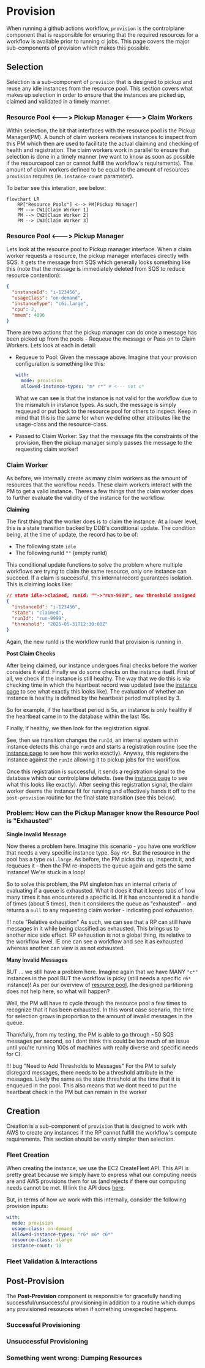 # Provision

When running a github actions workflow, `provision` is the controlplane component that is responsible for ensuring that the required resources for a workflow is available prior to running ci jobs. This page covers the major sub-components of provision which makes this possible.

## Selection

Selection is a sub-component of `provision` that is designed to pickup and reuse any idle instances from the resource pool. This section covers what makes up selection in order to ensure that the instances are picked up, claimed and validated in a timely manner.

### Resource Pool <---> Pickup Manager <---> Claim Workers

Within selection, the bit that interfaces with the resource pool is the Pickup Manager(PM). A bunch of claim workers receives instances to inspect from this PM which then are used to facilitate the actual claiming and checking of health and registration. The claim workers work in parallel to ensure that selection is done in a timely manner (we want to know as soon as possible if the resourcepool can or cannot fulfill the workflow's requirements). The amount of claim workers defined to be equal to the amount of resources `provision` requires (ie. `instance-count` parameter).

To better see this interation, see below:

```mermaid
flowchart LR
    RP["Resource Pools"] <--> PM[Pickup Manager]
    PM --> CW1[Claim Worker 1]
    PM --> CW2[Claim Worker 2]
    PM --> CW3[Claim Worker 3]
```

### Resource Pool <---> Pickup Manager

Lets look at the resource pool to Pickup manager interface. When a claim worker requests a resource, the pickup manager interfaces directly with SQS. It gets the message from SQS which generally looks something like this (note that the message is immediately deleted from SQS to reduce resource contention):

```json
{
  "instanceId": "i-123456",
  "usageClass": "on-demand",
  "instanceType": "c6i.large",
  "cpu": 2,
  "mmem": 4096
}
```

There are two actions that the pickup manager can do once a message has been picked up from the pools - Requeue the message or Pass on to Claim Workers. Lets look at each in detail:

- Requeue to Pool: Given the message above. Imagine that your provision configuration is something like this:

    ```yaml
    with:
      mode: provision
      allowed-instance-types: "m* r*" # <--- not c*
    ```

    What we can see is that the instance is not valid for the workflow due to the mismatch in instance types. As such, the message is simply requeued or put back to the resource pool for others to inspect. Keep in mind that this is the same for when we define other attributes like the usage-class and the resource-class.

- Passed to Claim Worker: Say that the message fits the constraints of the provision, then the pickup manager simply passes the message to the requesting claim worker!

### Claim Worker

As before, we internally create as many claim workers as the amount of resources that the workflow needs. These claim workers interact with the PM to get a valid instance. Theres a few things that the claim worker does to further evaluate the validity of the instance for the workflow:

**Claiming**

The first thing that the worker does is to claim the instance. At a lower level, this is a state transition backed by DDB's conditional update. The condition being, at the time of update, the record has to be of:

- The following state `idle`
- The following runId `""` (empty runId)

This conditional update functions to solve the problem where multiple workflows are trying to claim the same resource, only one instance can succeed. If a claim is successful, this internal record guarantees isolation. This is claiming looks like:

```json
// state idle->claimed, runId: ""->"run-9999", new threshold assigned
{
  "instanceId": "i-123456",
  "state": "claimed",
  "runId": "run-9999", 
  "threshold": "2025-05-31T12:30:00Z"
}
```

Again, the new runId is the workflow runId that provision is running in.

**Post Claim Checks**

After being claimed, our instance undergoes final checks before the worker considers it valid. Finally we do some checks on the instance itself. First of all, we check if the instance is still healthy. The way that we do this is via checking time in which the heartbeat record was updated (see the [instance page](../todo.md) to see what exactly this looks like). The evaluation of whether an instance is healthy is defined by the heartbeat period multiplied by 3.

So for example, if the heartbeat period is 5s, an instance is only healthy if the heartbeat came in to the database within the last 15s.

Finally, if healthy, we then look for the registration signal.

See, then we transition changes the `runId`, an internal system within instance detects this change `runId` and starts a registration routine (see the [instance page](../todo.md) to see how this works exactly). Anyway, this registers the instance against the `runId` allowing it to pickup jobs for the workflow.

Once this registration is successful, it sends a registration signal to the database which our controlplane detects. (see the [instance page](../todo.md) to see what this looks like exactly). After seeing this registration signal, the claim worker deems the instance fit for running and effectively hands it off to the `post-provision` routine for the final state transition (see this below).

### Problem: How can the Pickup Manager know the Resource Pool is "Exhausted"

**Single Invalid Message**

Now theres a problem here. Imagine this scenario - you have one workflow that needs a very specific instance type. Say `r6*`. But the resource in the pool has a type `c6i.large`. As before, the PM picks this up, inspects it, and requeues it - then the PM re-inspects the queue again and gets the same instance! We're stuck in a loop!

So to solve this problem, the PM singleton has an internal criteria of evaluating if a queue is exhausted. What it does it that it keeps tabs of how many times it has encountered a specific id. If it has encountered it a handle of times (about 5 times), then it consideres the queue as "exhausted" - and returns a `null` to any requesting claim worker - indicating pool exhaustion.

!!! note "Relative exhaustion"
    As such, we can see that a RP can still have messages in it while being classified as exhausted. This brings us to another nice side effect. RP exhaustion is not a global thing, its relative to the workflow level. IE one can see a workflow and see it as exhausted whereas another can view is as not exhausted.

**Many Invalid Messages**

BUT ... we still have a problem here. Imagine again that we have MANY `"c*"` instances in the pool BUT the workflow is picky (still needs a specific `r6*` instance)! As per our overview of [resource pool](../todo.md), the designed partitioning does not help here, so what will happen?

Well, the PM will have to cycle through the resource pool a few times to recognize that it has been exhausted. In this worst case scenario, the time for selection grows in proportion to the amount of invalid messages in the queue.

Thankfully, from my testing, the PM is able to go through ~50 SQS messages per second, so I dont think this could be too much of an issue until you're running 100s of machines with really diverse and specific needs for CI.

!!! bug "Need to Add Thresholds to Messages"
    For the PM to safely disregard messages, there needs to be a threshold attribute in the messages. Likely the same as the state threshold at the time that it is enqueued in the pool. This also means that we dont need to put the heartbeat check in the PM but can remain in the worker

## Creation

Creation is a sub-component of `provision` that is designed to work with AWS to create any instances if the RP cannot fulfill the workflow's compute requirements. This section should be vastly simpler then selection.

### Fleet Creation

When creating the instance, we use the EC2 CreateFleet API. This API is pretty great because we simply have to express what our computing needs are and AWS provisions them for us (and rejects if there our computing needs cannot be met. Ill link the API docs [here](../todo.md).

But, in terms of how we work with this internally, consider the following provision inputs:

```yaml
with:
  mode: provision
  usage-class: on-demand
  allowed-instance-types: "r6* m6* c6*"
  resource-class: xlarge
  instance-count: 10
```

### Fleet Validation & Interactions

## Post-Provision

The **Post-Provision** component is responsible for gracefully handling successful/unsuccessful provisioning in addition to a routine which dumps any provisioned resources when if something unexpected happens.

### Successful Provisioning

### Unsuccessful Provisioning

### Something went wrong: Dumping Resources
